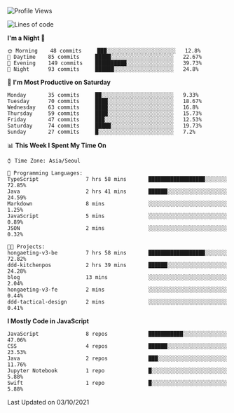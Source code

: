 <!--START_SECTION:waka-->
![Profile Views](http://img.shields.io/badge/Profile%20Views-7-blue)

![Lines of code](https://img.shields.io/badge/From%20Hello%20World%20I%27ve%20Written-92525%20lines%20of%20code-blue)

**I'm a Night 🦉** 

```text
🌞 Morning    48 commits     ███░░░░░░░░░░░░░░░░░░░░░░   12.8% 
🌆 Daytime    85 commits     █████░░░░░░░░░░░░░░░░░░░░   22.67% 
🌃 Evening    149 commits    ██████████░░░░░░░░░░░░░░░   39.73% 
🌙 Night      93 commits     ██████░░░░░░░░░░░░░░░░░░░   24.8%

```
📅 **I'm Most Productive on Saturday** 

```text
Monday       35 commits     ██░░░░░░░░░░░░░░░░░░░░░░░   9.33% 
Tuesday      70 commits     ████░░░░░░░░░░░░░░░░░░░░░   18.67% 
Wednesday    63 commits     ████░░░░░░░░░░░░░░░░░░░░░   16.8% 
Thursday     59 commits     ████░░░░░░░░░░░░░░░░░░░░░   15.73% 
Friday       47 commits     ███░░░░░░░░░░░░░░░░░░░░░░   12.53% 
Saturday     74 commits     █████░░░░░░░░░░░░░░░░░░░░   19.73% 
Sunday       27 commits     █░░░░░░░░░░░░░░░░░░░░░░░░   7.2%

```


📊 **This Week I Spent My Time On** 

```text
⌚︎ Time Zone: Asia/Seoul

💬 Programming Languages: 
TypeScript               7 hrs 58 mins       ██████████████████░░░░░░░   72.85% 
Java                     2 hrs 41 mins       ██████░░░░░░░░░░░░░░░░░░░   24.59% 
Markdown                 8 mins              ░░░░░░░░░░░░░░░░░░░░░░░░░   1.25% 
JavaScript               5 mins              ░░░░░░░░░░░░░░░░░░░░░░░░░   0.89% 
JSON                     2 mins              ░░░░░░░░░░░░░░░░░░░░░░░░░   0.32%

🐱‍💻 Projects: 
hongaeting-v3-be         7 hrs 58 mins       ██████████████████░░░░░░░   72.82% 
ddd-kitchenpos           2 hrs 39 mins       ██████░░░░░░░░░░░░░░░░░░░   24.28% 
blog                     13 mins             ░░░░░░░░░░░░░░░░░░░░░░░░░   2.04% 
hongaeting-v3-fe         2 mins              ░░░░░░░░░░░░░░░░░░░░░░░░░   0.44% 
ddd-tactical-design      2 mins              ░░░░░░░░░░░░░░░░░░░░░░░░░   0.41%

```

**I Mostly Code in JavaScript** 

```text
JavaScript               8 repos             ███████████░░░░░░░░░░░░░░   47.06% 
CSS                      4 repos             ██████░░░░░░░░░░░░░░░░░░░   23.53% 
Java                     2 repos             ███░░░░░░░░░░░░░░░░░░░░░░   11.76% 
Jupyter Notebook         1 repo              █░░░░░░░░░░░░░░░░░░░░░░░░   5.88% 
Swift                    1 repo              █░░░░░░░░░░░░░░░░░░░░░░░░   5.88%

```



 Last Updated on 03/10/2021
<!--END_SECTION:waka-->
